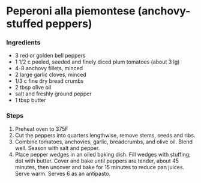 # Peperoni alla piemontese \(anchovy-stuffed peppers\)

### Ingredients

* 3 red or golden bell peppers
* 1 1/2 c peeled, seeded and finely diced plum tomatoes \(about 3 lg\)
* 4-8 anchovy fillets, minced
* 2 large garlic cloves, minced
* 1/3 c fine dry bread crumbs
* 2 tbsp olive oil
* salt and freshly ground pepper
* 1 tbsp butter

### Steps

1. Preheat oven to 375F
2. Cut the peppers into quarters lengthwise, remove stems, seeds and ribs.
3. Combine tomatoes, anchovies, garlic, breadcrumbs, and olive oil.  Blend well.  Season with salt and pepper.
4. Place pepper wedges in an oiled baking dish.  Fill wedges with stuffing; dot with butter. Cover and bake until peppers are tender, about 45 minutes, then uncover and bake for 15 minutes to reduce pan juices. Serve warm. Serves 6 as an antipasto.

